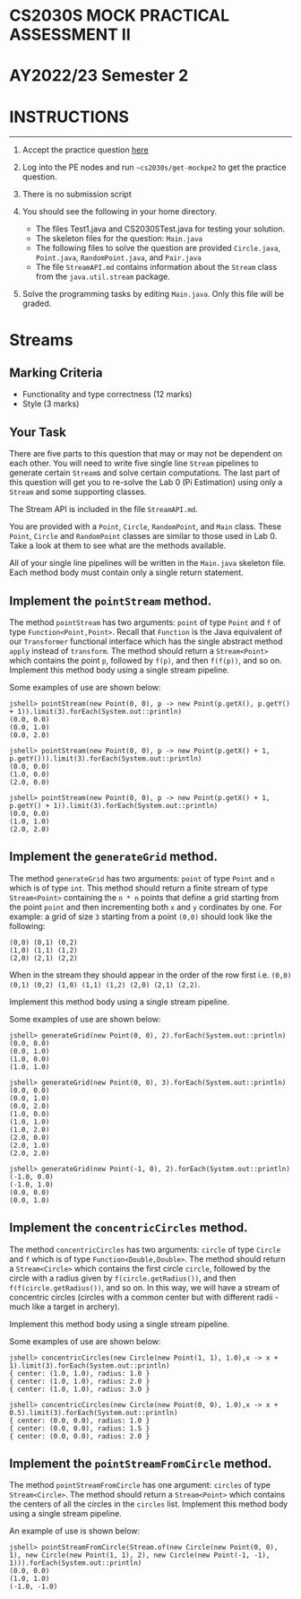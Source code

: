 # CS2030S MOCK PRACTICAL ASSESSMENT II
# AY2022/23 Semester 2

# INSTRUCTIONS
--------------


1. Accept the practice question [here](https://classroom.github.com/a/ukhfX20W) 

2. Log into the PE nodes and run `~cs2030s/get-mockpe2` to get the practice question.

3. There is no submission script

4. You should see the following in your home directory.
   
   - The files Test1.java and CS2030STest.java for testing your solution.
   - The skeleton files for the question: `Main.java`
   - The following files to solve the question are provided `Circle.java`, `Point.java`, `RandomPoint.java`, and `Pair.java`
   - The file `StreamAPI.md` contains information about the `Stream` class from the `java.util.stream` package.
     
5. Solve the programming tasks by editing `Main.java`.  Only this file will be graded.

# Streams

## Marking Criteria

- Functionality and type correctness (12 marks)
- Style (3 marks)

## Your Task

There are five parts to this question that may or may not be dependent on each other. You will need to write five single line `Stream` pipelines to generate certain `Stream`s and solve certain computations. The last part of this question will get you to re-solve the Lab 0 (Pi Estimation) using only a `Stream` and some supporting classes.

The Stream API is included in the file `StreamAPI.md`.

You are provided with a `Point`, `Circle`, `RandomPoint`, and `Main` class. These `Point`, `Circle` and `RandomPoint` classes are similar to those used in Lab 0.  Take a look at them to see what are the methods available.

All of your single line pipelines will be written in the `Main.java` skeleton file. Each method body must contain only a single return statement.

## Implement the `pointStream` method.

The method `pointStream` has two arguments: `point` of type `Point` and `f` of type `Function<Point,Point>`.  Recall that `Function` is the Java equivalent of our `Transformer` functional interface which has the single abstract method `apply` instead of `transform`.  The method should return a `Stream<Point>` which contains the point `p`, followed by `f(p)`, and then `f(f(p))`, and so on.  Implement this method body using a single stream pipeline.

Some examples of use are shown below:

```
jshell> pointStream(new Point(0, 0), p -> new Point(p.getX(), p.getY() + 1)).limit(3).forEach(System.out::println)
(0.0, 0.0)
(0.0, 1.0)
(0.0, 2.0)

jshell> pointStream(new Point(0, 0), p -> new Point(p.getX() + 1, p.getY())).limit(3).forEach(System.out::println)
(0.0, 0.0)
(1.0, 0.0)
(2.0, 0.0)

jshell> pointStream(new Point(0, 0), p -> new Point(p.getX() + 1, p.getY() + 1)).limit(3).forEach(System.out::println)
(0.0, 0.0)
(1.0, 1.0)
(2.0, 2.0)
```

## Implement the `generateGrid` method.

The method `generateGrid` has two arguments: `point` of type `Point` and `n` which is of type `int`. This method should return a finite stream of type `Stream<Point>` containing the `n * n` points that define a grid starting from the point `point` and then incrementing both `x` and `y` cordinates by one. For example: a grid of size `3` starting from a point `(0,0)` should look like the following:
```
(0,0) (0,1) (0,2)
(1,0) (1,1) (1,2)
(2,0) (2,1) (2,2)
```

When in the stream they should appear in the order of the row first i.e. `(0,0) (0,1) (0,2) (1,0) (1,1) (1,2) (2,0) (2,1) (2,2)`. 

Implement this method body using a single stream pipeline.

Some examples of use are shown below:
```
jshell> generateGrid(new Point(0, 0), 2).forEach(System.out::println)
(0.0, 0.0)
(0.0, 1.0)
(1.0, 0.0)
(1.0, 1.0)

jshell> generateGrid(new Point(0, 0), 3).forEach(System.out::println)
(0.0, 0.0)
(0.0, 1.0)
(0.0, 2.0)
(1.0, 0.0)
(1.0, 1.0)
(1.0, 2.0)
(2.0, 0.0)
(2.0, 1.0)
(2.0, 2.0)

jshell> generateGrid(new Point(-1, 0), 2).forEach(System.out::println)
(-1.0, 0.0)
(-1.0, 1.0)
(0.0, 0.0)
(0.0, 1.0)
```

## Implement the `concentricCircles` method.

The method `concentricCircles` has two arguments: `circle` of type `Circle` and `f` which is of type `Function<Double,Double>`.  The method should return a `Stream<Circle>` which contains the first circle `circle`, followed by the circle with a radius given by `f(circle.getRadius())`, and then `f(f(circle.getRadius())`, and so on. In this way, we will have a stream of concentric circles (circles with a common center but with different radii - much like a target in archery).

Implement this method body using a single stream pipeline.

Some examples of use are shown below:
```
jshell> concentricCircles(new Circle(new Point(1, 1), 1.0),x -> x + 1).limit(3).forEach(System.out::println)
{ center: (1.0, 1.0), radius: 1.0 }
{ center: (1.0, 1.0), radius: 2.0 }
{ center: (1.0, 1.0), radius: 3.0 }

jshell> concentricCircles(new Circle(new Point(0, 0), 1.0),x -> x + 0.5).limit(3).forEach(System.out::println)
{ center: (0.0, 0.0), radius: 1.0 }
{ center: (0.0, 0.0), radius: 1.5 }
{ center: (0.0, 0.0), radius: 2.0 }
```

## Implement the `pointStreamFromCircle` method.

The method `pointStreamFromCircle` has one argument: `circles` of type `Stream<Circle>`. The method should return a `Stream<Point>` which contains the centers of all the circles in the `circles` list. Implement this method body using a single stream pipeline.

An example of use is shown below:
```
jshell> pointStreamFromCircle(Stream.of(new Circle(new Point(0, 0), 1), new Circle(new Point(1, 1), 2), new Circle(new Point(-1, -1), 1))).forEach(System.out::println)
(0.0, 0.0)
(1.0, 1.0)
(-1.0, -1.0)
```
